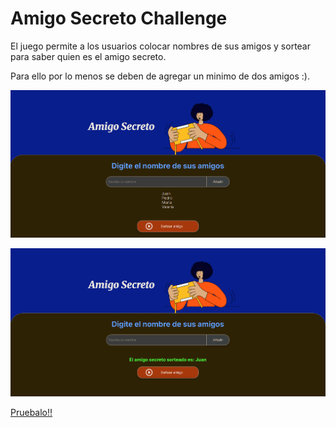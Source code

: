 # Amigo Secreto Challenge

El juego permite a los usuarios colocar nombres de sus amigos y sortear para saber quien es el amigo secreto.

Para ello por lo menos se deben de agregar un minimo de dos amigos :).

![Pantalla Incial, añadiendo nombres](./assets/Amigos.png)

![Sorteo del Ganador](./assets/GanadorSorteado.png)

[Pruebalo!!](https://michael4288.github.io/Challenge-Amigo-Secreto)


